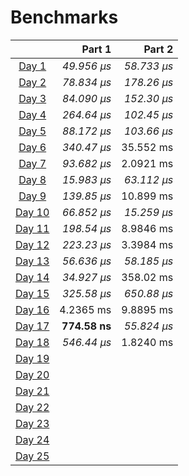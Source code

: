 # Benchmarks

|                                                | Part 1        | Part 2        |
|:----------------------------------------------:| -------------:| -------------:|
| [Day 1](https://adventofcode.com/2024/day/1)   |  _49.956 µs_  |  _58.733 µs_  |
| [Day 2](https://adventofcode.com/2024/day/2)   |  _78.834 µs_  |  _178.26 µs_  |
| [Day 3](https://adventofcode.com/2024/day/3)   |  _84.090 µs_  |  _152.30 µs_  |
| [Day 4](https://adventofcode.com/2024/day/4)   |  _264.64 µs_  |  _102.45 µs_  |
| [Day 5](https://adventofcode.com/2024/day/5)   |  _88.172 µs_  |  _103.66 µs_  |
| [Day 6](https://adventofcode.com/2024/day/6)   |  _340.47 µs_  |   35.552 ms   |
| [Day 7](https://adventofcode.com/2024/day/7)   |  _93.682 µs_  |   2.0921 ms   |
| [Day 8](https://adventofcode.com/2024/day/8)   |  _15.983 µs_  |  _63.112 µs_  |
| [Day 9](https://adventofcode.com/2024/day/9)   |  _139.85 µs_  |   10.899 ms   |
| [Day 10](https://adventofcode.com/2024/day/10) |  _66.852 µs_  |  _15.259 µs_  |
| [Day 11](https://adventofcode.com/2024/day/11) |  _198.54 µs_  |   8.9846 ms   |
| [Day 12](https://adventofcode.com/2024/day/12) |  _223.23 µs_  |   3.3984 ms   |
| [Day 13](https://adventofcode.com/2024/day/13) |  _56.636 µs_  |  _58.185 µs_  |
| [Day 14](https://adventofcode.com/2024/day/14) |  _34.927 µs_  |   358.02 ms   |
| [Day 15](https://adventofcode.com/2024/day/15) |  _325.58 µs_  |  _650.88 µs_  |
| [Day 16](https://adventofcode.com/2024/day/16) |   4.2365 ms   |   9.8895 ms   |
| [Day 17](https://adventofcode.com/2024/day/17) | **774.58 ns** |  _55.824 µs_  |
| [Day 18](https://adventofcode.com/2024/day/18) |  _546.44 µs_  |   1.8240 ms   |
| [Day 19](https://adventofcode.com/2024/day/19) |               |               |
| [Day 20](https://adventofcode.com/2024/day/20) |               |               |
| [Day 21](https://adventofcode.com/2024/day/21) |               |               |
| [Day 22](https://adventofcode.com/2024/day/22) |               |               |
| [Day 23](https://adventofcode.com/2024/day/23) |               |               |
| [Day 24](https://adventofcode.com/2024/day/24) |               |               |
| [Day 25](https://adventofcode.com/2024/day/25) |               |               |
